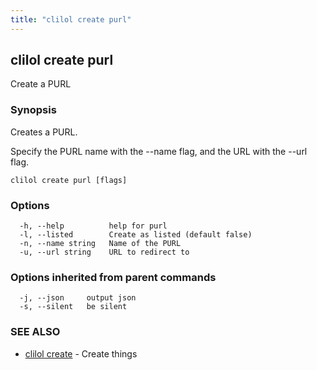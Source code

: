 ```yaml
---
title: "clilol create purl"
---
```

## clilol create purl

Create a PURL

### Synopsis

Creates a PURL.

Specify the PURL name with the --name flag, and the URL with the
--url flag.

```
clilol create purl [flags]
```

### Options

```
  -h, --help          help for purl
  -l, --listed        Create as listed (default false)
  -n, --name string   Name of the PURL
  -u, --url string    URL to redirect to
```

### Options inherited from parent commands

```
  -j, --json     output json
  -s, --silent   be silent
```

### SEE ALSO

* [clilol create](clilol_create.md)	 - Create things

